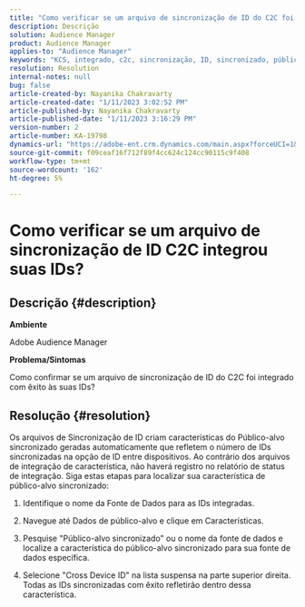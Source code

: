 ```yaml
---
title: "Como verificar se um arquivo de sincronização de ID do C2C foi integrado às suas IDs?"
description: Descrição
solution: Audience Manager
product: Audience Manager
applies-to: "Audience Manager"
keywords: "KCS, integrado, c2c, sincronização, ID, sincronizado, público-alvo, característica, status, relatório"
resolution: Resolution
internal-notes: null
bug: false
article-created-by: Nayanika Chakravarty
article-created-date: "1/11/2023 3:02:52 PM"
article-published-by: Nayanika Chakravarty
article-published-date: "1/11/2023 3:16:29 PM"
version-number: 2
article-number: KA-19798
dynamics-url: "https://adobe-ent.crm.dynamics.com/main.aspx?forceUCI=1&pagetype=entityrecord&etn=knowledgearticle&id=8e25c401-c191-ed11-aad1-6045bd006e5a"
source-git-commit: f09ceaf16f712f89f4cc624c124cc90115c9f408
workflow-type: tm+mt
source-wordcount: '162'
ht-degree: 5%

---
```


# Como verificar se um arquivo de sincronização de ID C2C integrou suas IDs?

## Descrição {#description}


<b>Ambiente</b>

Adobe Audience Manager

<b>Problema/Sintomas</b>

Como confirmar se um arquivo de sincronização de ID do C2C foi integrado com êxito às suas IDs?




## Resolução {#resolution}


Os arquivos de Sincronização de ID criam características do Público-alvo sincronizado geradas automaticamente que refletem o número de IDs sincronizadas na opção de ID entre dispositivos. Ao contrário dos arquivos de integração de característica, não haverá registro no relatório de status de integração. Siga estas etapas para localizar sua característica de público-alvo sincronizado:

1) Identifique o nome da Fonte de Dados para as IDs integradas.

2) Navegue até Dados de público-alvo e clique em Características.

3) Pesquise &quot;Público-alvo sincronizado&quot; ou o nome da fonte de dados e localize a característica do público-alvo sincronizado para sua fonte de dados específica.

4) Selecione &quot;Cross Device ID&quot; na lista suspensa na parte superior direita. Todas as IDs sincronizadas com êxito refletirão dentro dessa característica.
